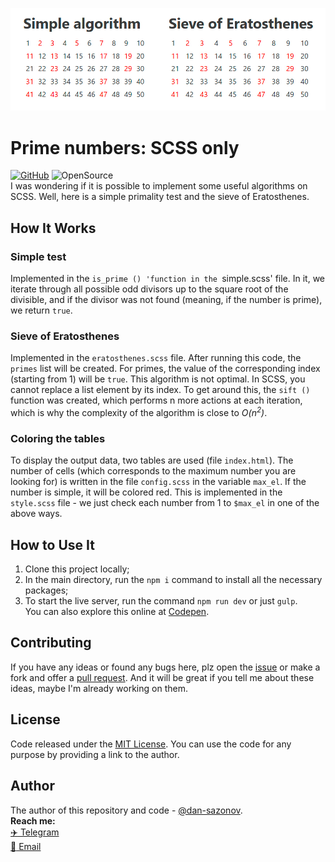<p align="center"><img src="demo.jpg" alt="demo example"></p>

# Prime numbers: SCSS only
[![GitHub](https://img.shields.io/github/license/dan-sazonov/prime-numbers-scss)](https://github.com/dan-sazonov/prime-numbers-scss/blob/main/LICENSE)
![OpenSource](https://img.shields.io/badge/Open%20Source-%E2%99%A5-red)<br>
I was wondering if it is possible to implement some useful algorithms on SCSS. Well, here is a simple primality test and the sieve of Eratosthenes.

## How It Works
### Simple test
Implemented in the `is_prime () 'function in the `simple.scss' file. In it, we iterate through all possible odd divisors up to the square root of the divisible, and if the divisor was not found (meaning, if the number is prime), we return `true`.

### Sieve of Eratosthenes
Implemented in the `eratosthenes.scss` file. After running this code, the `primes` list will be created. For primes, the value of the corresponding index (starting from 1) will be `true`. This algorithm is not optimal. In SCSS, you cannot replace a list element by its index. To get around this, the `sift ()` function was created, which performs n more actions at each iteration, which is why the complexity of the algorithm is close to _O(n<sup>2</sup>)_.

### Сoloring the tables
To display the output data, two tables are used (file `index.html`). The number of cells (which corresponds to the maximum number you are looking for) is written in the file `config.scss` in the variable `max_el`. If the number is simple, it will be colored red. This is implemented in the `style.scss` file - we just check each number from 1 to `$max_el` in one of the above ways.

## How to Use It
1. Clone this project locally;
2. In the main directory, run the `npm i` command to install all the necessary packages;
3. To start the live server, run the command `npm run dev` or just `gulp`.<br>
You can also explore this online at [Codepen](https://codepen.io/dan-sazonov).

## Contributing
If you have any ideas or found any bugs here, plz open the [issue](https://github.com/dan-sazonov/prime-numbers-scss/issues) or make a fork and offer a [pull request](https://github.com/dan-sazonov/prime-numbers-scss/pulls). And it will be great if you tell me about these ideas, maybe I'm already working on them.

## License
Code released under the [MIT License](https://github.com/dan-sazonov/prime-numbers-scss/blob/main/LICENSE). You can use the code for any purpose by providing a link to the author.

## Author
The author of this repository and code - [@dan-sazonov](https://github.com/dan-sazonov). <br>
**Reach me:**<br>
[:airplane: Telegram](https://t.me/dan_sazonov) <br>
[:e-mail: Email](mailto:p-294803@yandex.com) <br>
